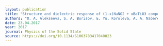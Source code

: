 ```yaml
---
layout: publication
title: "Structure and dielectric response of (1-x)NaNO2 + xBaTiO3 composites at x = 0.05 and 0.1"
authors: "O. A. Alekseeva, S. A. Borisov, E. Yu. Koroleva, A. A. Naberezhnov, E. V. Stukova, V. G. Simkin & J.-U. Hoffmann"
date: 23.04.2017
year: 2017
journal: Physics of the Solid State
source: https://doi.org/10.1134/S1063783417040023
---
```

